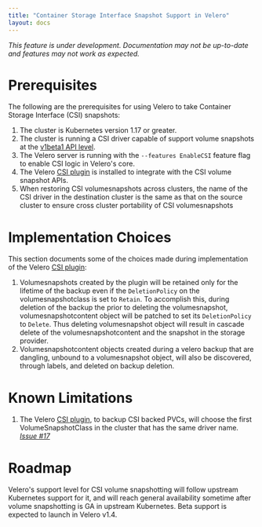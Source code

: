 ```yaml
---
title: "Container Storage Interface Snapshot Support in Velero"
layout: docs
---
```


_This feature is under development. Documentation may not be up-to-date and features may not work as expected._

# Prerequisites

The following are the prerequisites for using Velero to take Container Storage Interface (CSI) snapshots:

 1. The cluster is Kubernetes version 1.17 or greater.
 1. The cluster is running a CSI driver capable of support volume snapshots at the [v1beta1 API level](https://kubernetes.io/blog/2019/12/09/kubernetes-1-17-feature-cis-volume-snapshot-beta/).
 1. The Velero server is running with the `--features EnableCSI` feature flag to enable CSI logic in Velero's core.
 1. The Velero [CSI plugin](https://github.com/vmware-tanzu/velero-plugin-for-csi/) is installed to integrate with the CSI volume snapshot APIs.
 1. When restoring CSI volumesnapshots across clusters, the name of the CSI driver in the destination cluster is the same as that on the source cluster to ensure cross cluster portability of CSI volumesnapshots

# Implementation Choices

This section documents some of the choices made during implementation of the Velero [CSI plugin](https://github.com/vmware-tanzu/velero-plugin-for-csi/):

1. Volumesnapshots created by the plugin will be retained only for the lifetime of the backup even if the `DeletionPolicy` on the volumesnapshotclass is set to `Retain`. To accomplish this, during deletion of the backup the prior to deleting the volumesnapshot, volumesnapshotcontent object will be patched to set its `DeletionPolicy` to `Delete`. Thus deleting volumesnapshot object will result in cascade delete of the volumesnapshotcontent and the snapshot in the storage provider.
1. Volumesnapshotcontent objects created during a velero backup that are dangling, unbound to a volumesnapshot object, will also be discovered, through labels, and deleted on backup deletion.

# Known Limitations

1. The Velero [CSI plugin](https://github.com/vmware-tanzu/velero-plugin-for-csi/), to backup CSI backed PVCs, will choose the first VolumeSnapshotClass in the cluster that has the same driver name. _[Issue #17](https://github.com/vmware-tanzu/velero-plugin-for-csi/issues/17)_

# Roadmap

Velero's support level for CSI volume snapshotting will follow upstream Kubernetes support for it, and will reach general availability sometime
after volume snapshotting is GA in upstream Kubernetes. Beta support is expected to launch in Velero v1.4.
